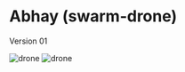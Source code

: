 # Abhay (swarm-drone)
Version 01

<img src="https://media.licdn.com/dms/image/v2/D5622AQHD-F_JfmLPdA/feedshare-shrink_2048_1536/feedshare-shrink_2048_1536/0/1691661474251?e=1735171200&v=beta&t=rTlhAj40o_w2o96LnSxi5rth8MU_vmxMKezhF_6oUiY" alt="drone">
<img src="https://media.licdn.com/dms/image/v2/D5622AQFwblqEQxL_CA/feedshare-shrink_2048_1536/feedshare-shrink_2048_1536/0/1691661474427?e=1735171200&v=beta&t=7BkvoUDuVF0R_m3YMLGCyzppLCfOUjJCQRzfL6O4_eg" alt="drone">
